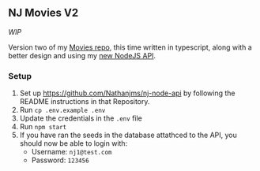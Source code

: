 ## NJ Movies V2

_WIP_

Version two of my [Movies repo](https://github.com/Nathanjms/nathanjms-movies), this time written in typescript, along with a better design and using my [new NodeJS API](https://github.com/Nathanjms/nj-node-api).

### Setup

1. Set up https://github.com/Nathanjms/nj-node-api by following the README instructions in that Repository.
2. Run `cp .env.example .env`
3. Update the credentials in the `.env` file
4. Run `npm start`
5. If you have ran the seeds in the database attathced to the API, you should now be able to login with:
    - Username: `nj1@test.com` 
    - Password: `123456`
